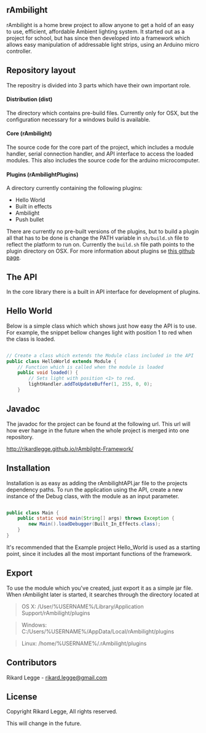 ## rAmbilight

rAmbilight is a home brew project to allow anyone to get a hold of  an easy to use, efficient, affordable Ambient lighting system. It started out as a project for school, but has since then developed into a framework which allows easy manipulation of addressable light strips, using an Arduino micro controller.

## Repository layout

The repositry is divided into 3 parts which have their own important role.

#### Distribution (dist)

The directory which contains pre-build files. Currently only for OSX, but the configuration necessary for a windows build is available. 

#### Core (rAmbilight)

The source code for the core part of the project, which includes a module handler, serial connection handler, and API interface to access the loaded modules. This also includes the source code for the arduino microcomputer.

#### Plugins (rAmbilightPlugins)

A directory currently containing the following plugins:
+ Hello World
+ Built in effects
+ Ambilight
+ Push bullet

There are currently no pre-built versions of the plugins, but to build a plugin all that has to be done is change the PATH variable in `sh/build.sh` file to reflect the platform to run on. Currently the `build.sh` file path points to the plugin directory on OSX. For more information about plugins se [this github page](https://github.com/RikardLegge/rAmbilght-Framework).

## The API

In the core library there is a built in API interface for development of plugins.

## Hello World

Below is a simple class which which shows just how easy the API is to use. For example, the snippet bellow changes light with position 1 to red when the class is loaded.

```java

// Create a class which extends the Module class included in the API
public class HelloWorld extends Module {
    // Function which is called when the module is loaded
    public void loaded() {
        // Sets light with position <1> to red.
        lightHandler.addToUpdateBuffer(1, 255, 0, 0);
    }
```

## Javadoc
The javadoc for the project can be found at the following url. This url will how ever hange in the future when the whole project is merged into one repository. 

http://rikardlegge.github.io/rAmbilght-Framework/ 

## Installation

Installation is as easy as adding the rAmbilightAPI.jar file to the projects dependency paths. 
To run the application using the API, create a new instance of the Debug class, with the module as an input parameter.

```java

public class Main {
    public static void main(String[] args) throws Exception {
        new Main().loadDebugger(Built_In_Effects.class);
    }
}

```


It's recommended that the Example project Hello_World is used as a starting point, since it includes all the most important functions of the framework. 

## Export

To use the module which you've created, just export it as a simple jar file. When rAmbilight later is started, it searches through the directory located at
> OS X: /User/%USERNAME%/Library/Application Support/rAmbilight/plugins

> Windows: C:/Users/%USERNAME%/AppData/Local/rAmbilight/plugins

> Linux: /home/%USERNAME%/.rAmbilight/plugins

## Contributors
Rikard Legge  - rikard.legge@gmail.com

## License
Copyright Rikard Legge, All rights reserved.

This  will change in the future. 
